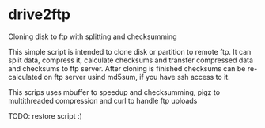 # drive2ftp
Cloning disk to ftp with splitting and checksumming

This simple script is intended to clone disk or partition to remote ftp. It can split data, compress it, calculate checksums and transfer compressed data and checksums to ftp server. 
After cloning is finished checksums can be re-calculated on ftp server usind md5sum, if you have ssh access to it.

This scrips uses mbuffer to speedup and checksumming, pigz to multithreaded compression and curl to handle ftp uploads

TODO: restore script :)